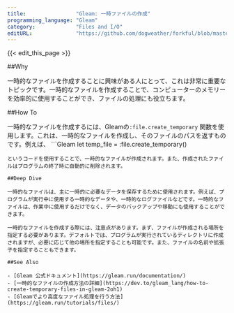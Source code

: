 ```yaml
---
title:                "Gleam: 一時ファイルの作成"
programming_language: "Gleam"
category:             "Files and I/O"
editURL:              "https://github.com/dogweather/forkful/blob/master/content/ja/gleam/creating-a-temporary-file.md"
---
```


{{< edit_this_page >}}

##Why

一時的なファイルを作成することに興味がある人にとって、これは非常に重要なトピックです。一時的なファイルを作成することで、コンピューターのメモリーを効率的に使用することができ、ファイルの処理にも役立ちます。

##How To

一時的なファイルを作成するには、Gleamの``` :file.create_temporary ``` 関数を使用します。これは、一時的なファイルを作成し、そのファイルのパスを返すものです。例えば、 ```Gleam
let temp_file = :file.create_temporary()
``` 
というコードを使用することで、一時的なファイルが作成されます。また、作成されたファイルはプログラムの終了時に自動的に削除されます。

##Deep Dive

一時的なファイルは、主に一時的に必要なデータを保存するために使用されます。例えば、プログラムが実行中に使用する一時的なデータや、一時的なログファイルなどです。一時的なファイルは、作業中に使用するだけでなく、データのバックアップや移動にも使用することができます。

一時的なファイルを作成する際には、注意点があります。まず、ファイルが作成される場所を指定する必要があります。デフォルトでは、プログラムが実行されているディレクトリに作成されますが、必要に応じて他の場所を指定することも可能です。また、ファイルの名前や拡張子を指定することもできます。

##See Also

- [Gleam 公式ドキュメント](https://gleam.run/documentation/)
- [一時的なファイルの作成方法の詳細](https://dev.to/gleam_lang/how-to-create-temporary-files-in-gleam-2oh1)
- [Gleamでより高度なファイル処理を行う方法](https://gleam.run/tutorials/files/)
